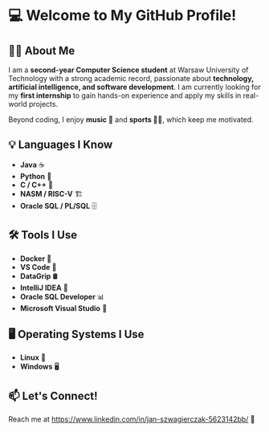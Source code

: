 # 💻 Welcome to My GitHub Profile!  

## 👨‍🎓 About Me  

I am a **second-year Computer Science student** at Warsaw University of Technology with a strong academic record, passionate about **technology, artificial intelligence, and software development**. I am currently looking for my **first internship** to gain hands-on experience and apply my skills in real-world projects.  

Beyond coding, I enjoy **music 🎵** and **sports 🏃‍♂️**, which keep me motivated.

## 💡 Languages I Know  

- **Java** ☕  
- **Python** 🐍  
- **C / C++** 🔷  
- **NASM / RISC-V** 🏗️  
- **Oracle SQL / PL/SQL** 🗄️  

## 🛠️ Tools I Use  

- **Docker** 🐳  
- **VS Code** 📝  
- **DataGrip** 🛢️  
- **IntelliJ IDEA** 🚀  
- **Oracle SQL Developer** 📊  
- **Microsoft Visual Studio** 🎨  

## 🖥️ Operating Systems I Use  

- **Linux** 🐧  
- **Windows** 🖥️  

## 📫 Let's Connect!  

Reach me at https://www.linkedin.com/in/jan-szwagierczak-5623142bb/ 🚀  
